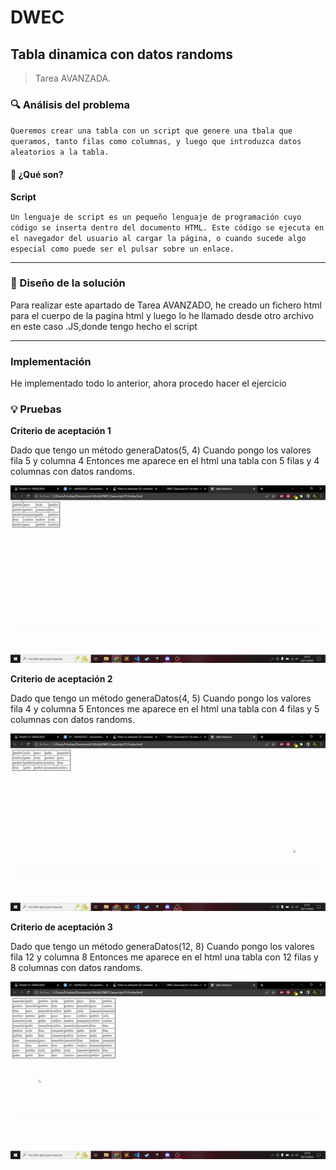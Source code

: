 # DWEC
## Tabla dinamica con datos randoms




> Tarea AVANZADA.



### 🔍 Análisis del problema



`Queremos crear una tabla con un script que genere una tbala que queramos,
tanto filas como columnas, y luego que introduzca datos aleatorios a la tabla.`









#### 🤔 ¿Qué son?




**Script**




`Un lenguaje de script es un pequeño lenguaje de programación cuyo código se inserta dentro del documento HTML. Este código se ejecuta en el navegador del usuario al cargar la página, o cuando sucede algo especial como puede ser el pulsar sobre un enlace.`


---




### 📐 Diseño de la solución




Para realizar este apartado de Tarea AVANZADO, he creado un fichero html para el cuerpo de la pagina html y luego lo he llamado desde otro archivo en este caso .JS,donde tengo hecho el script


---


### Implementación


He implementado todo lo anterior, ahora procedo hacer el ejercicio



### 💡 Pruebas

**Criterio de aceptación 1**

Dado que tengo un método generaDatos(5, 4) 
Cuando pongo los valores fila 5 y columna 4
Entonces me aparece en el html una tabla con 5 filas y 4 columnas con datos randoms.

![GIF1](gifts/1.gif)


**Criterio de aceptación 2**

Dado que tengo un método generaDatos(4, 5) 
Cuando pongo los valores fila 4 y columna 5
Entonces me aparece en el html una tabla con 4 filas y 5 columnas con datos randoms.

![GIF2](gifts/2.gif)


**Criterio de aceptación 3**

Dado que tengo un método generaDatos(12, 8) 
Cuando pongo los valores fila 12 y columna 8
Entonces me aparece en el html una tabla con 12 filas y 8 columnas con datos randoms.

![GIF3](gifts/3.gif)





